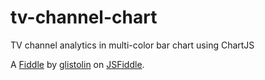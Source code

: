 # tv-channel-chart
TV channel analytics in multi-color bar chart using ChartJS

A [Fiddle](http://jsfiddle.net/glistolin/19a6pgu3/) by [glistolin](http://jsfiddle.net/user/glistolin) on [JSFiddle](http://jsfiddle.net).
